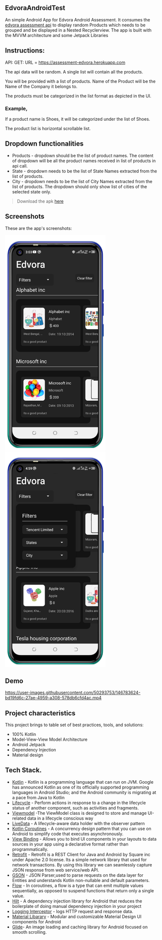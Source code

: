 ## EdvoraAndroidTest

An simple Android App for Edvora Android Assessment. It consumes the [edvora assessment api](https://assessment-edvora.herokuapp.com/) to display random Products which needs to be grouped and be displayed in a Nested Recyclerview. The app is built with the MVVM architecture and some Jetpack Libraries

## Instructions:

API: GET: 
URL = https://assessment-edvora.herokuapp.com

The api data will be random. A single list will contain all the products. 

You will be provided with a list of products. Name of the Product will be the Name of the Company it belongs to.

The products must be categorized in the list format as depicted in the UI. 

### Example, 
If a product name is Shoes, it will be categorized under the list of Shoes.

The product list is horizontal scrollable list. 


## Dropdown functionalities
- Products - dropdown should be the list of product names. The content of dropdown will be all the product names received in list of products in api call. 
- State - dropdown needs to be the list of State Names extracted from the list of products. 
- City - dropdown needs to be the list of City Names extracted from the list of products. The dropdown should only show list of cities of the selected state only. 


> Download the apk [here](https://drive.google.com/file/d/130nNypGue8uT7hdm8ROKA-2DPNTEs2Qc/view?usp=sharing)

## Screenshots
These are the app's screenshots:

<img src="screenshots/demo1.png" width="330"/><img src="screenshots/demo2.png" width="330"/>

## Demo

https://user-images.githubusercontent.com/50293753/146783624-bd19fd6c-27ae-4959-a308-578db6cfd4ac.mp4

## Project characteristics
This project brings to table set of best practices, tools, and solutions:
- 100% Kotlin
- Model-View-View Model Architecture
- Android Jetpack
- Dependency Injection
- Material design


 ## Tech Stack.
- [Kotlin](https://developer.android.com/kotlin) - Kotlin is a programming language that can run on JVM. Google has announced Kotlin as one of its officially supported programming languages in Android Studio; and the Android community is migrating at a pace from Java to Kotlin
- [Lifecycle](https://developer.android.com/topic/libraries/architecture/lifecycle) - Perform actions in response to a change in the lifecycle status of another component, such as activities and fragments.
- [Viewmodel](https://developer.android.com/topic/libraries/architecture/viewmodel) -The ViewModel class is designed to store and manage UI-related data in a lifecycle conscious way
- [LiveData](https://developer.android.com/topic/libraries/architecture/livedata) -  A lifecycle-aware data holder with the observer pattern
- [Kotlin Coroutines](https://developer.android.com/kotlin/coroutines) - A concurrency design pattern that you can use on Android to simplify code that executes asynchronously.
- [View Binding](https://developer.android.com/topic/libraries/data-binding/) - Allows you to bind UI components in your layouts to data sources in your app using a declarative format rather than programmatically.
- [Retrofit](https://square.github.io/retrofit) -  Retrofit is a REST Client for Java and Android by Square inc under Apache 2.0 license. Its a simple network library that used for network transactions. By using this library we can seamlessly capture JSON response from web service/web API.
- [GSON](https://github.com/square/gson) - JSON Parser,used to parse requests on the data layer for Entities and understands Kotlin non-nullable and default parameters.
- [Flow](https://developer.android.com/kotlin/flow) - In coroutines, a flow is a type that can emit multiple values sequentially, as opposed to suspend functions that return only a single value.
- [Hilt](https://developer.android.com/training/dependency-injection/hilt-android) -  A dependency injection library for Android that reduces the boilerplate of doing manual dependency injection in your project
- [Logging Interceptor](https://github.com/square/okhttp/blob/master/okhttp-logging-interceptor/README.md) -  logs HTTP request and response data.
- [Material Libarary](https://material.io/develop/android) -  Modular and customizable Material Design UI components for Android
- [Glide](https://github.com/bumptech/glide)- An image loading and caching library for Android focused on smooth scrolling.
